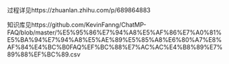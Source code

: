 过程详见https://zhuanlan.zhihu.com/p/689864883

知识库见https://github.com/KevinFanng/ChatMP-FAQ/blob/master/%E5%95%86%E7%94%A8%E5%AF%86%E7%A0%81%E5%BA%94%E7%94%A8%E5%AE%89%E5%85%A8%E6%80%A7%E8%AF%84%E4%BC%B0FAQ%EF%BC%88%E7%AC%AC%E4%B8%89%E7%89%88%EF%BC%89.csv
